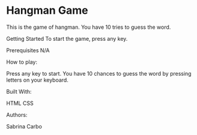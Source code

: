 # Hangman Game
This is the game of hangman. You have 10 tries to guess the word.

Getting Started
To start the game, press any key.

Prerequisites
N/A

How to play:

Press any key to start. 
You have 10 chances to guess the word by pressing letters on your keyboard.

Built With:

HTML 
CSS

Authors:

Sabrina Carbo
